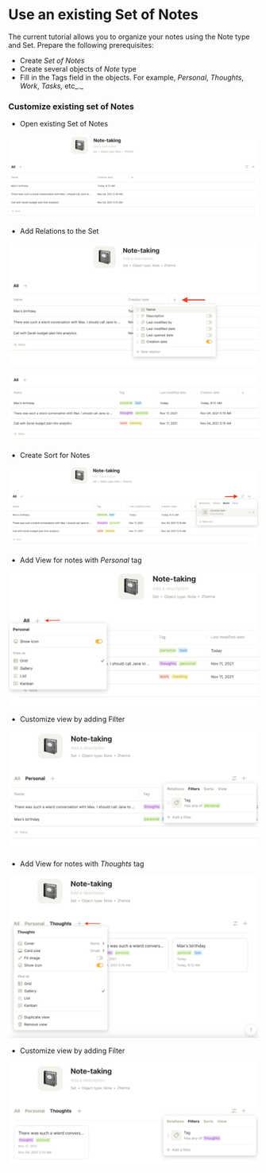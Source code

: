 # Use an existing Set of Notes

The current tutorial allows you to organize your notes using the Note type and Set. Prepare the following prerequisites:

* Create _Set of Notes_
* Create several objects of _Note_ type
* Fill in the Tags field in the objects. For example, _Personal_, _Thoughts_, _Work_, _Tasks,_ etc_._

### Customize existing set of Notes

* Open existing Set of Notes

![](<../../.gitbook/assets/open set.png>)

* Add Relations to the Set&#x20;

![Relations panel](<../../.gitbook/assets/add set relations (1).png>)

![Set of Notes](<../../.gitbook/assets/added set relations.png>)

* Create Sort for Notes

![Sort by Creation Date](<../../.gitbook/assets/add sort.png>)

* Add View for notes with _Personal_ tag

![Personal view](<../../.gitbook/assets/add personal view.png>)



* Customize view by adding Filter

![Filter by personal tag](<../../.gitbook/assets/add personal filter.png>)

* Add View for notes with _Thoughts_ tag

![Thoughts view](<../../.gitbook/assets/add thoughts view.png>)

* Customize view by adding Filter

![Filter by thoughts tag](<../../.gitbook/assets/add thoughts filter.png>)

